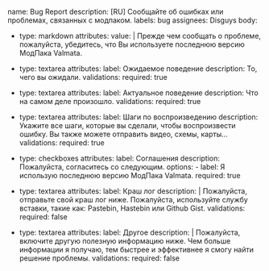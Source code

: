 name: Bug Report
description: [RU] Сообщайте об ошибках или проблемах, связанных с модпаком.
labels: bug
assignees: Disguys
body:
  - type: markdown
    attributes:
      value: |
        Прежде чем сообщать о проблеме, пожалуйста, убедитесь, что Вы используете последнюю версию МодПака Valmata.
        
  - type: textarea
    attributes:
      label: Ожидаемое поведение
      description: То, чего вы ожидали.
    validations:
      required: true
  - type: textarea
    attributes:
      label: Актуальное поведение
      description: Что на самом деле произошло.
    validations:
      required: true
  - type: textarea
    attributes:
      label: Шаги по воспроизведению
      description: Укажите все шаги, которые вы сделали, чтобы воспроизвести ошибку. Вы также можете отправить видео, схемы, карты...
    validations:
      required: true
  - type: checkboxes
    attributes:
      label: Соглашения
      description: Пожалуйста, согласитесь со следующим.
      options:
        - label: Я использую последнюю версию МодПака Valmata.
          required: true
  - type: textarea
    attributes:
      label: Краш лог
      description: |
        Пожалуйста, отправьте свой краш лог ниже.
        Пожалуйста, используйте службу вставки, такие как: Pastebin, Hastebin или Github Gist.
    validations:
      required: false
  - type: textarea
    attributes:
      label: Другое
      description: |
        Пожалуйста, включите другую полезную информацию ниже.
        Чем больше информации я получаю, тем быстрее и эффективнее я смогу найти решение проблемы.
    validations:
      required: false
